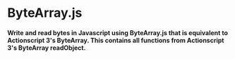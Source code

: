 # ByteArray.js

#### Write and read bytes in Javascript using ByteArray.js that is equivalent to Actionscript 3's ByteArray. This contains all functions from Actionscript 3's ByteArray readObject.
